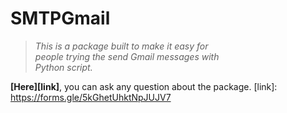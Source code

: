 # **SMTPGmail**
> _This is a package built to make it easy for  
people trying the send Gmail messages with  
Python script._

**[Here][link]**, you can ask any question about the package.
[link]: https://forms.gle/5kGhetUhktNpJUJV7
